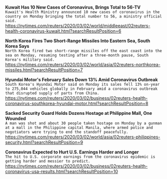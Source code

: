 **Kuwait Has 10 New Cases of Coronavirus, Brings Total to 56-TV**\
`Kuwait's Health Ministry announced 10 new cases of coronavirus in the country on Monday bringing the total number to 56, a ministry official said.`\
https://nytimes.com/reuters/2020/03/02/world/middleeast/02reuters-health-coronavirus-kuwait.html?searchResultPosition=6

**North Korea Fires Two Short-Range Missiles Into Eastern Sea, South Korea Says**\
`North Korea fired two short-range missiles off the east coast into the sea on Monday, resuming testing after a three-month pause, South Korea's military said.`\
https://nytimes.com/reuters/2020/03/02/world/asia/02reuters-northkorea-missiles.html?searchResultPosition=7

**Hyundai Motor's February Sales Down 13% Amid Coronavirus Outbreak**\
`South Korea's Hyundai Motor said on Monday its sales fell 13% on-year to 275,044 vehicles globally in February amid a coronavirus outbreak that disrupted supply of parts from China.`\
https://nytimes.com/reuters/2020/03/02/business/02reuters-health-coronavirus-southkorea-hyundai-motor.html?searchResultPosition=8

**Sacked Security Guard Holds Dozens Hostage at Philippine Mall, One Wounded**\
`A man was shot and about 30 people taken hostage on Monday by a gunman at a mall in the Philippine capital Manila, where armed police and negotiators were trying to end the standoff peacefully.`\
https://nytimes.com/reuters/2020/03/02/world/asia/02reuters-philippines-security.html?searchResultPosition=9

**Coronavirus Expected to Hurt U.S. Earnings Harder and Longer**\
`The hit to U.S. corporate earnings from the coronavirus epidemic is getting harder and messier to predict. `\
https://nytimes.com/reuters/2020/03/02/business/02reuters-health-coronavirus-usa-results.html?searchResultPosition=10

